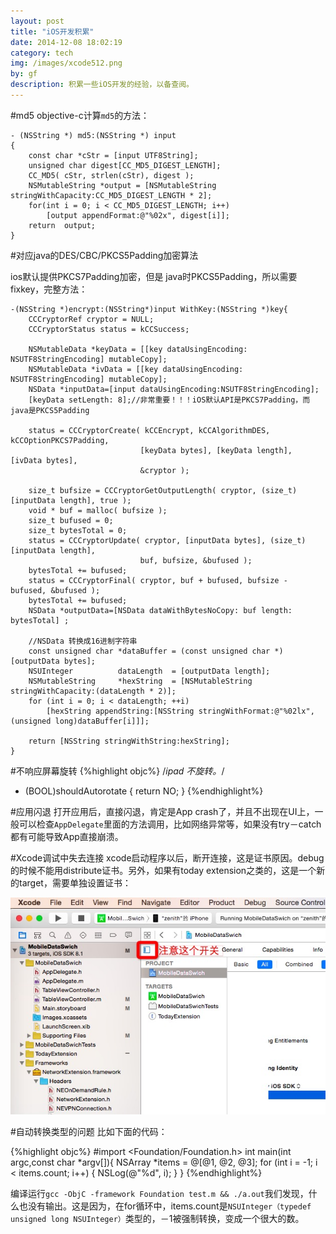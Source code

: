 ```yaml
---
layout: post
title: "iOS开发积累"
date: 2014-12-08 18:02:19
category: tech
img: /images/xcode512.png
by: gf
description: 积累一些iOS开发的经验，以备查阅。
---
```

#md5
objective-c计算`md5`的方法：

	- (NSString *) md5:(NSString *) input
	{
	    const char *cStr = [input UTF8String];
	    unsigned char digest[CC_MD5_DIGEST_LENGTH];
	    CC_MD5( cStr, strlen(cStr), digest );
	    NSMutableString *output = [NSMutableString stringWithCapacity:CC_MD5_DIGEST_LENGTH * 2];
	    for(int i = 0; i < CC_MD5_DIGEST_LENGTH; i++)
	        [output appendFormat:@"%02x", digest[i]];
	    return  output;
	}

#对应java的DES/CBC/PKCS5Padding加密算法

ios默认提供PKCS7Padding加密，但是 java时PKCS5Padding，所以需要fixkey，完整方法：

	-(NSString *)encrypt:(NSString*)input WithKey:(NSString *)key{
	    CCCryptorRef cryptor = NULL;
	    CCCryptorStatus status = kCCSuccess;
	    
	    NSMutableData *keyData = [[key dataUsingEncoding: NSUTF8StringEncoding] mutableCopy];
	    NSMutableData *ivData = [[key dataUsingEncoding: NSUTF8StringEncoding] mutableCopy];
	    NSData *inputData=[input dataUsingEncoding:NSUTF8StringEncoding];
	    [keyData setLength: 8];//非常重要！！！iOS默认API是PKCS7Padding，而java是PKCS5Padding
	    
	    status = CCCryptorCreate( kCCEncrypt, kCCAlgorithmDES, kCCOptionPKCS7Padding,
	                             [keyData bytes], [keyData length], [ivData bytes],
	                             &cryptor );
	    
	    size_t bufsize = CCCryptorGetOutputLength( cryptor, (size_t)[inputData length], true );
	    void * buf = malloc( bufsize );
	    size_t bufused = 0;
	    size_t bytesTotal = 0;
	    status = CCCryptorUpdate( cryptor, [inputData bytes], (size_t)[inputData length],
	                             buf, bufsize, &bufused );
	    bytesTotal += bufused;
	    status = CCCryptorFinal( cryptor, buf + bufused, bufsize - bufused, &bufused );
	    bytesTotal += bufused;
	    NSData *outputData=[NSData dataWithBytesNoCopy: buf length: bytesTotal] ;
	    
	    //NSData 转换成16进制字符串
	    const unsigned char *dataBuffer = (const unsigned char *)[outputData bytes];
	    NSUInteger          dataLength  = [outputData length];
	    NSMutableString     *hexString  = [NSMutableString stringWithCapacity:(dataLength * 2)];
	    for (int i = 0; i < dataLength; ++i)
	        [hexString appendString:[NSString stringWithFormat:@"%02lx", (unsigned long)dataBuffer[i]]];
	    
	    return [NSString stringWithString:hexString];
	}

#不响应屏幕旋转
{%highlight objc%}
/*ipad 不旋转。*/
- (BOOL)shouldAutorotate {
    return NO;
}
{%endhighlight%}

#应用闪退
打开应用后，直接闪退，肯定是App crash了，并且不出现在UI上，一般可以检查`AppDelegate`里面的方法调用，比如网络异常等，如果没有try－catch都有可能导致App直接崩溃。

#Xcode调试中失去连接
xcode启动程序以后，断开连接，这是证书原因。debug 的时候不能用distribute证书。另外，如果有today extension之类的，这是一个新的target，需要单独设置证书：

![xcode设置target](/images/xcode-targets-cer.png)

#自动转换类型的问题
比如下面的代码：

{%highlight objc%}
#import <Foundation/Foundation.h>
int main(int argc,const char *argv[]){
	NSArray *items = @[@1, @2, @3];
	for (int i = -1; i < items.count; i++) {
	    NSLog(@"%d", i);
	}
}
{%endhighlight%}

编译运行`gcc -ObjC -framework Foundation test.m && ./a.out`我们发现，什么也没有输出。这是因为，在for循环中，items.count是`NSUInteger（typedef unsigned long NSUInteger）`类型的，－1被强制转换，变成一个很大的数。